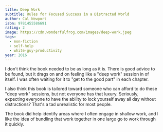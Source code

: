 ```yaml
---
title: Deep Work
subtitle: Rules for Focused Success in a Distracted World
author: Cal Newport
isbn: 9781455586691
rating: 2
image: https://cdn.wonderfulfrog.com/images/deep-work.jpeg
tags:
  - non-fiction
  - self-help
  - white-guy-productivity
year: 2016
---
```


I don't think the book needed to be as long as it is. There is good advice to be found, but it drags on and on feeling like a "deep work" session in of itself. I was often waiting for it to "get to the good part" in each chapter.

I also think this book is tailored toward someone who can afford to do these "deep work" sessions, but not everyone has that luxury. Seriously, expecting everyone to have the ability to lock yourself away all day without distractions? That's a tad unrealistic for most people.

The book did help identify areas where I often engage in shallow work, and I like the idea of bundling that work together in one large go to work through it quickly.
